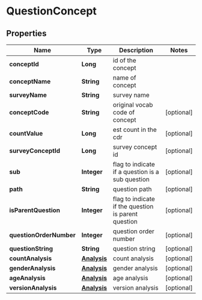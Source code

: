 
# QuestionConcept

## Properties
Name | Type | Description | Notes
------------ | ------------- | ------------- | -------------
**conceptId** | **Long** | id of the concept | 
**conceptName** | **String** | name of concept | 
**surveyName** | **String** | survey name | 
**conceptCode** | **String** | original vocab code of concept |  [optional]
**countValue** | **Long** | est count in the cdr |  [optional]
**surveyConceptId** | **Long** | survey concept id |  [optional]
**sub** | **Integer** | flag to indicate if a question is a sub question |  [optional]
**path** | **String** | question path |  [optional]
**isParentQuestion** | **Integer** | flag to indicate if the question is parent question |  [optional]
**questionOrderNumber** | **Integer** | question order number |  [optional]
**questionString** | **String** | question string |  [optional]
**countAnalysis** | [**Analysis**](Analysis.md) | count analysis |  [optional]
**genderAnalysis** | [**Analysis**](Analysis.md) | gender analysis |  [optional]
**ageAnalysis** | [**Analysis**](Analysis.md) | age analysis |  [optional]
**versionAnalysis** | [**Analysis**](Analysis.md) | version analysis |  [optional]



